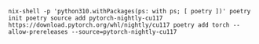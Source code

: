 `
nix-shell -p 'python310.withPackages(ps: with ps; [ poetry ])'
poetry init
poetry source add pytorch-nightly-cu117 https://download.pytorch.org/whl/nightly/cu117
poetry add torch --allow-prereleases --source=pytorch-nightly-cu117
`